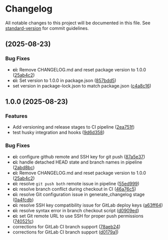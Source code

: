 # Changelog

All notable changes to this project will be documented in this file. See [standard-version](https://github.com/conventional-changelog/standard-version) for commit guidelines.

##  (2025-08-23)


### Bug Fixes

* **ci:** Remove CHANGELOG.md and reset package version to 1.0.0 ([25ab4c2](https://gitlab.com/adm.standev/cookiecutter-python-template/commit/25ab4c2fb26d81d65ba09d5441dbf7bc328ac635))
* **ci:** Set version to 1.0.0 in package.json ([857bdd5](https://gitlab.com/adm.standev/cookiecutter-python-template/commit/857bdd55edd3e8b0ba8e4929545afa18cbb250bc))
* set version in package-lock.json to match package.json ([c4a8c16](https://gitlab.com/adm.standev/cookiecutter-python-template/commit/c4a8c165e7f1ad2f0468e150db1390d86e98ea93))

## 1.0.0 (2025-08-23)


### Features

* Add versioning and release stages to CI pipeline ([2ea751f](https://gitlab.com/adm.standev/cookiecutter-python-template/commit/2ea751fc01c779b7543d88f1bd672c875af7aeff))
* test husky integration and hooks ([9d6d358](https://gitlab.com/adm.standev/cookiecutter-python-template/commit/9d6d3586e5e7e1ce564fdd679358662dbd7e89be))


### Bug Fixes

* **ci:** configure github remote and SSH key for git push ([87a5e37](https://gitlab.com/adm.standev/cookiecutter-python-template/commit/87a5e3707931f4b5cbb9b4d67e3e46b0d049622a))
* **ci:** handle detached HEAD state and branch names in pipeline ([2abd8bc](https://gitlab.com/adm.standev/cookiecutter-python-template/commit/2abd8bc1fd7ac32309a618f4da3add468b32347d))
* **ci:** Remove CHANGELOG.md and reset package version to 1.0.0 ([25ab4c2](https://gitlab.com/adm.standev/cookiecutter-python-template/commit/25ab4c2fb26d81d65ba09d5441dbf7bc328ac635))
* **ci:** resolve `git push both` remote issue in pipeline ([55ed999](https://gitlab.com/adm.standev/cookiecutter-python-template/commit/55ed9997807828f39b2e83ee0e4dbd511eb08603))
* **ci:** resolve branch conflict during checkout in CI ([46a76c5](https://gitlab.com/adm.standev/cookiecutter-python-template/commit/46a76c505078086468ceb7bfc431638b5d662b6b))
* **ci:** resolve Git configuration issue in generate_changelog stage ([0a4fcdb](https://gitlab.com/adm.standev/cookiecutter-python-template/commit/0a4fcdb3a883790728345f6963d78946551ae60f))
* **ci:** resolve SSH key compatibility issue for GitLab deploy keys ([a63ff64](https://gitlab.com/adm.standev/cookiecutter-python-template/commit/a63ff6457b2f7a3fa1743e224a678c28c2bdbbbc))
* **ci:** resolve syntax error in branch checkout script ([d0909ed](https://gitlab.com/adm.standev/cookiecutter-python-template/commit/d0909edc29cfb6c5e85149ea7d535ccf30178ce7))
* **ci:** set Git remote URL to use SSH for proper push permissions ([740521c](https://gitlab.com/adm.standev/cookiecutter-python-template/commit/740521cf7f4e7b3cf0d3b29645ac18e91219bd54))
* corrections for GitLab CI branch support ([78aeb24](https://gitlab.com/adm.standev/cookiecutter-python-template/commit/78aeb243441985bdffe7d2f77828c650ade29c87))
* corrections for GitLab CI branch support ([d0179a1](https://gitlab.com/adm.standev/cookiecutter-python-template/commit/d0179a1f2d2489542fb0151d729f4e9ec4c3b25a))
